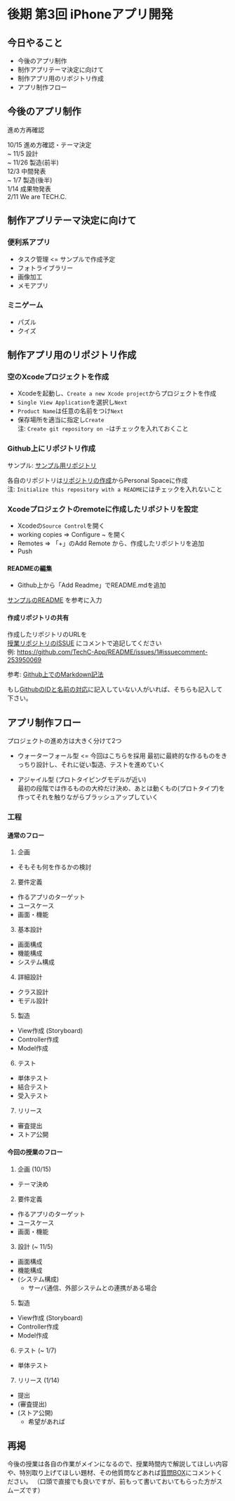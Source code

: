 # 後期 第3回 iPhoneアプリ開発

## 今日やること
- 今後のアプリ制作
- 制作アプリテーマ決定に向けて
- 制作アプリ用のリポジトリ作成
- アプリ制作フロー

## 今後のアプリ制作
進め方再確認

10/15 進め方確認・テーマ決定  
~ 11/5 設計  
~ 11/26  製造(前半)  
12/3 中間発表  
~ 1/7 製造(後半)  
1/14 成果物発表  
2/11 We are TECH.C.  


## 制作アプリテーマ決定に向けて
### 便利系アプリ
- タスク管理 <= サンプルで作成予定
- フォトライブラリー
- 画像加工
- メモアプリ

### ミニゲーム
- パズル
- クイズ


## 制作アプリ用のリポジトリ作成
### 空のXcodeプロジェクトを作成
- Xcodeを起動し、`Create a new Xcode project`からプロジェクトを作成
- `Single View Application`を選択し`Next`
- `Product Name`は任意の名前をつけ`Next`
- 保存場所を適当に指定し`Create`  
  注: `Create git repository on ~`はチェックを入れておくこと

### Github上にリポジトリ作成
サンプル: [サンプル用リポジトリ](https://github.com/TechC-App/TaskApp)

各自のリポジトリは[リポジトリの作成](https://github.com/new)からPersonal Spaceに作成  
注: `Initialize this repository with a README`にはチェックを入れないこと

### Xcodeプロジェクトのremoteに作成したリポジトリを設定
- Xcodeの`Source Control`を開く
- working copies => Configure ~ を開く
- Remotes => 「+」のAdd Remote から、作成したリポジトリを追加
- Push

#### READMEの編集
- Github上から「Add Readme」でREADME.mdを追加

[サンプルのREADME](https://raw.githubusercontent.com/TechC-App/TaskApp/master/README.md) を参考に入力

#### 作成リポジトリの共有
作成したリポジトリのURLを  
[授業リポジトリのISSUE](https://github.com/TechC-App/README/issues/1)
にコメントで追記してください  
例: https://github.com/TechC-App/README/issues/1#issuecomment-253950069

参考: [Github上でのMarkdown記法](https://guides.github.com/features/mastering-markdown/)

もし[GithubのIDと名前の対応](https://github.com/TechC-App/README/blob/gh-pages/username)に記入していない人がいれば、そちらも記入して下さい。

## アプリ制作フロー

プロジェクトの進め方は大きく分けて2つ

- ウォーターフォール型  <= 今回はこちらを採用
最初に最終的な作るものをきっちり設計し、それに従い製造、テストを進めていく

- アジャイル型 (プロトタイピングモデルが近い)  
最初の段階では作るものの大枠だけ決め、あとは動くもの(プロトタイプ)を作ってそれを触りながらブラッシュアップしていく

### 工程
#### 通常のフロー
1. 企画
  - そもそも何を作るかの検討
2. 要件定義
  - 作るアプリのターゲット
  - ユースケース
  - 画面・機能
3. 基本設計
  - 画面構成
  - 機能構成
  - システム構成
4. 詳細設計
  - クラス設計
  - モデル設計
5. 製造
  - View作成 (Storyboard)
  - Controller作成
  - Model作成
6. テスト
  - 単体テスト
  - 結合テスト
  - 受入テスト
7. リリース
  - 審査提出
  - ストア公開

#### 今回の授業のフロー
1. 企画 (10/15)
  - テーマ決め
2. 要件定義
  - 作るアプリのターゲット
  - ユースケース
  - 画面・機能
3. 設計 (~ 11/5)
  - 画面構成
  - 機能構成
  - (システム構成)
    - サーバ通信、外部システムとの連携がある場合
5. 製造
  - View作成 (Storyboard)
  - Controller作成
  - Model作成
6. テスト (~ 1/7)
  - 単体テスト
7. リリース (1/14)
  - 提出
  - (審査提出)
  - (ストア公開)
    - 希望があれば

## 再掲
今後の授業は各自の作業がメインになるので、授業時間内で解説してほしい内容や、特別取り上げてほしい題材、その他質問などあれば[質問BOX](https://github.com/TechC-App/README/issues/2)にコメントください。
（口頭で直接でも良いですが、前もって書いておいてもらった方がスムーズです）
